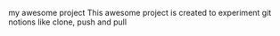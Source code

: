 my awesome project
This awesome project is created to experiment git notions like clone, push and pull
